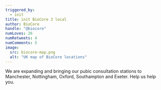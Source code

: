 ```yaml
---
triggered_by:
  - init
title: init BioCore 3 local
author: BioCore
handle: "@biocore"
numLoves: 26
numRetweets: 4
numComments: 5
image:
  src: biocore-map.png
  alt: "UK map of BioCore locations"
---
```


We are expanding and bringing our pubic consultation stations to Manchester, Nottingham, Oxford, Southampton and Exeter. Help us help you.
